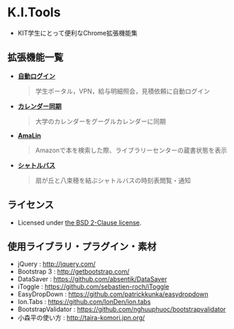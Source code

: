 # K.I.Tools
- KIT学生にとって便利なChrome拡張機能集

## 拡張機能一覧
- **[自動ログイン]()**
    > 学生ポータル，VPN，給与明細照会，見積依頼に自動ログイン

- **[カレンダー同期]()**
    > 大学のカレンダーをグーグルカレンダーに同期

- **[AmaLin]()**
    > Amazonで本を検索した際、ライブラリーセンターの蔵書状態を表示

- **[シャトルバス]()**
    > 扇が丘と八束穂を結ぶシャトルバスの時刻表閲覧・通知

## ライセンス
- Licensed under [the BSD 2-Clause license](https://github.com/tknhs/K.I.Tools/blob/master/LICENSE).

## 使用ライブラリ・プラグイン・素材
- jQuery             : http://jquery.com/
- Bootstrap 3        : http://getbootstrap.com/
- DataSaver          : https://github.com/absentik/DataSaver
- iToggle            : https://github.com/sebastien-roch/iToggle
- EasyDropDown       : https://github.com/patrickkunka/easydropdown
- Ion.Tabs           : https://github.com/IonDen/ion.tabs
- BootstrapValidator : https://github.com/nghuuphuoc/bootstrapvalidator
- 小森平の使い方     : http://taira-komori.jpn.org/